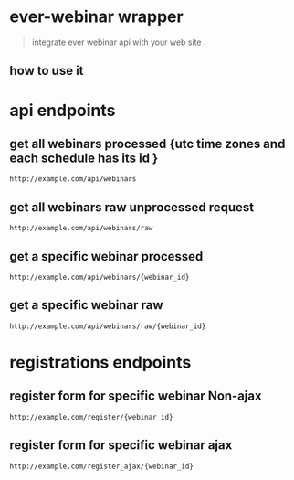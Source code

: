 # ever-webinar wrapper

>integrate ever webinar api with your web site .

## how to use it 


# api endpoints 

## get all webinars processed {utc time zones and each schedule has its id } 

``` 
http://example.com/api/webinars
```

## get all webinars raw unprocessed request 

``` 
http://example.com/api/webinars/raw
```

## get a specific webinar processed 

``` 
http://example.com/api/webinars/{webinar_id}
```

## get a specific webinar raw

``` 
http://example.com/api/webinars/raw/{webinar_id}
```

# registrations endpoints 

## register form for specific webinar Non-ajax

``` 
http://example.com/register/{webinar_id}
```

## register form for specific webinar ajax

``` 
http://example.com/register_ajax/{webinar_id}
```
